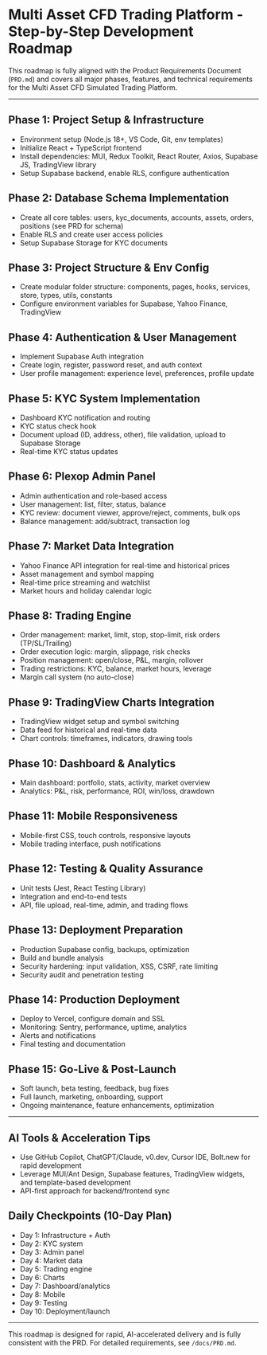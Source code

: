 # Multi Asset CFD Trading Platform - Step-by-Step Development Roadmap

This roadmap is fully aligned with the Product Requirements Document (`PRD.md`) and covers all major
phases, features, and technical requirements for the Multi Asset CFD Simulated Trading Platform.

---

## Phase 1: Project Setup & Infrastructure

- Environment setup (Node.js 18+, VS Code, Git, env templates)
- Initialize React + TypeScript frontend
- Install dependencies: MUI, Redux Toolkit, React Router, Axios, Supabase JS, TradingView library
- Setup Supabase backend, enable RLS, configure authentication

## Phase 2: Database Schema Implementation

- Create all core tables: users, kyc_documents, accounts, assets, orders, positions (see PRD for
  schema)
- Enable RLS and create user access policies
- Setup Supabase Storage for KYC documents

## Phase 3: Project Structure & Env Config

- Create modular folder structure: components, pages, hooks, services, store, types, utils,
  constants
- Configure environment variables for Supabase, Yahoo Finance, TradingView

## Phase 4: Authentication & User Management

- Implement Supabase Auth integration
- Create login, register, password reset, and auth context
- User profile management: experience level, preferences, profile update

## Phase 5: KYC System Implementation

- Dashboard KYC notification and routing
- KYC status check hook
- Document upload (ID, address, other), file validation, upload to Supabase Storage
- Real-time KYC status updates

## Phase 6: Plexop Admin Panel

- Admin authentication and role-based access
- User management: list, filter, status, balance
- KYC review: document viewer, approve/reject, comments, bulk ops
- Balance management: add/subtract, transaction log

## Phase 7: Market Data Integration

- Yahoo Finance API integration for real-time and historical prices
- Asset management and symbol mapping
- Real-time price streaming and watchlist
- Market hours and holiday calendar logic

## Phase 8: Trading Engine

- Order management: market, limit, stop, stop-limit, risk orders (TP/SL/Trailing)
- Order execution logic: margin, slippage, risk checks
- Position management: open/close, P&L, margin, rollover
- Trading restrictions: KYC, balance, market hours, leverage
- Margin call system (no auto-close)

## Phase 9: TradingView Charts Integration

- TradingView widget setup and symbol switching
- Data feed for historical and real-time data
- Chart controls: timeframes, indicators, drawing tools

## Phase 10: Dashboard & Analytics

- Main dashboard: portfolio, stats, activity, market overview
- Analytics: P&L, risk, performance, ROI, win/loss, drawdown

## Phase 11: Mobile Responsiveness

- Mobile-first CSS, touch controls, responsive layouts
- Mobile trading interface, push notifications

## Phase 12: Testing & Quality Assurance

- Unit tests (Jest, React Testing Library)
- Integration and end-to-end tests
- API, file upload, real-time, admin, and trading flows

## Phase 13: Deployment Preparation

- Production Supabase config, backups, optimization
- Build and bundle analysis
- Security hardening: input validation, XSS, CSRF, rate limiting
- Security audit and penetration testing

## Phase 14: Production Deployment

- Deploy to Vercel, configure domain and SSL
- Monitoring: Sentry, performance, uptime, analytics
- Alerts and notifications
- Final testing and documentation

## Phase 15: Go-Live & Post-Launch

- Soft launch, beta testing, feedback, bug fixes
- Full launch, marketing, onboarding, support
- Ongoing maintenance, feature enhancements, optimization

---

## AI Tools & Acceleration Tips

- Use GitHub Copilot, ChatGPT/Claude, v0.dev, Cursor IDE, Bolt.new for rapid development
- Leverage MUI/Ant Design, Supabase features, TradingView widgets, and template-based development
- API-first approach for backend/frontend sync

## Daily Checkpoints (10-Day Plan)

- Day 1: Infrastructure + Auth
- Day 2: KYC system
- Day 3: Admin panel
- Day 4: Market data
- Day 5: Trading engine
- Day 6: Charts
- Day 7: Dashboard/analytics
- Day 8: Mobile
- Day 9: Testing
- Day 10: Deployment/launch

---

This roadmap is designed for rapid, AI-accelerated delivery and is fully consistent with the PRD.
For detailed requirements, see `/docs/PRD.md`.
